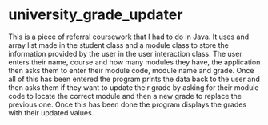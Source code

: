 # university_grade_updater
This is a piece of referral coursework that I had to do in Java. It uses and array list made in the student class and a module class to store the information provided by the user in the user interaction class. The user enters their name, course and how many modules they have, the application then asks them to enter their module code, module name and grade. Once all of this has been entered the program prints the data back to the user and then asks them if they want to update their grade by asking for their module code to locate the correct module and then a new grade to replace the previous one. Once this has been done the program displays the grades with their updated values.
